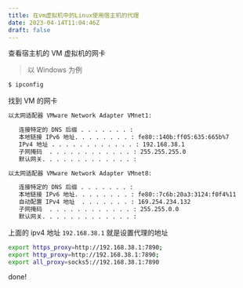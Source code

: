 ```yaml
---
title: 在vm虚拟机中的Linux使用宿主机的代理
date: 2023-04-14T11:04:46Z
draft: false
---
```


查看宿主机的 VM 虚拟机的网卡

> 以 Windows 为例

```bash
$ ipconfig
```

找到 VM 的网卡

```bash
以太网适配器 VMware Network Adapter VMnet1:

   连接特定的 DNS 后缀 . . . . . . . :
   本地链接 IPv6 地址. . . . . . . . : fe80::140b:ff05:635:665b%7
   IPv4 地址 . . . . . . . . . . . . : 192.168.38.1
   子网掩码  . . . . . . . . . . . . : 255.255.255.0
   默认网关. . . . . . . . . . . . . :

以太网适配器 VMware Network Adapter VMnet8:

   连接特定的 DNS 后缀 . . . . . . . :
   本地链接 IPv6 地址. . . . . . . . : fe80::7c6b:20a3:3124:f0f4%11
   自动配置 IPv4 地址  . . . . . . . : 169.254.234.132
   子网掩码  . . . . . . . . . . . . : 255.255.0.0
   默认网关. . . . . . . . . . . . . :
```

上面的 ipv4 地址 `192.168.38.1` 就是设置代理的地址

```bash
export https_proxy=http://192.168.38.1:7890;
export http_proxy=http://192.168.38.1:7890;
export all_proxy=socks5://192.168.38.1:7890
```

done!

